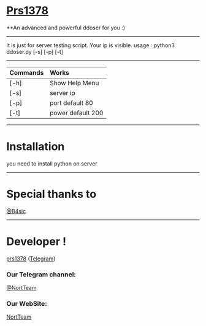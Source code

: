 # [Prs1378](https://github.com/prs1378)

**An advanced and powerful ddoser for you :)

* * *
It is just for server testing script. Your ip is visible. 
usage : python3 ddoser.py [-s] [-p] [-t]
* * *

| Commands |Works |
|:--------|:------------|
| [-h] | Show Help Menu |
| [-s] | server ip |
| [-p] | port default 80 |
| [-t] | power default 200 |

	
	
* * *

# Installation
you need to install python on server 

* * *


# Special thanks to
[@B4sic](https://telegram.me/B4sic)


* * *

# Developer !

[prs1378](https://github.com/prs1378) ([Telegram](https://telegram.me/prs1378))
### Our Telegram channel:

[@NortTeam](https://telegram.me/nortteam)

### Our WebSite:
[NortTeam](https://NortTeam.ir)
